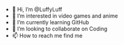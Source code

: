 - 👋 Hi, I’m @LuffyLuff
- 👀 I’m interested in video games and anime
- 🌱 I’m currently learning GitHub
- 💞️ I’m looking to collaborate on Coding
- 📫 How to reach me find me

<!---
LuffyLuff/LuffyLuff is a ✨ special ✨ repository because its `README.md` (this file) appears on your GitHub profile.
You can click the Preview link to take a look at your changes.
--->
